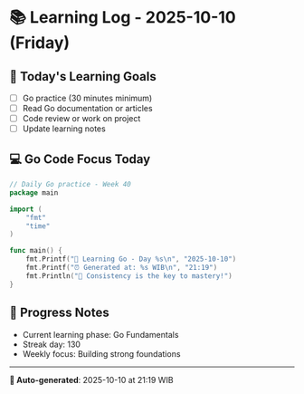 # 📚 Learning Log - 2025-10-10 (Friday)

## 🎯 Today's Learning Goals
- [ ] Go practice (30 minutes minimum)
- [ ] Read Go documentation or articles
- [ ] Code review or work on project
- [ ] Update learning notes

## 💻 Go Code Focus Today
```go
// Daily Go practice - Week 40
package main

import (
    "fmt"
    "time"
)

func main() {
    fmt.Printf("🚀 Learning Go - Day %s\n", "2025-10-10")
    fmt.Printf("⏰ Generated at: %s WIB\n", "21:19")
    fmt.Println("💪 Consistency is the key to mastery!")
}
```

## 🌟 Progress Notes
- Current learning phase: Go Fundamentals
- Streak day: 130
- Weekly focus: Building strong foundations

---
**🤖 Auto-generated**: 2025-10-10 at 21:19 WIB
